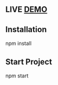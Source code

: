 ## LIVE [DEMO](https://portletdemo.herokuapp.com/)

## Installation

npm install

## Start Project
  
 npm start 